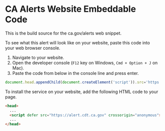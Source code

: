 # CA Alerts Website Embeddable Code

This is the build source for the ca.gov/alerts web snippet.

To see what this alert will look like on your website, paste this code into your web browser console.

1. Navigate to your website.
1. Open the developer console (`F12` key on Windows, `Cmd + Option + J` on Mac).
1. Paste the code from below in the console line and press enter.

```Javascript
document.head.appendChild(document.createElement('script')).src='https://calerts.azurewebsites.net';
```

To install the service on your website, add the following HTML code to your page.

```HTML
<head>
  ...
  <script defer src="https://alert.cdt.ca.gov" crossorigin="anonymous"></script>
  ...
</head>
```

